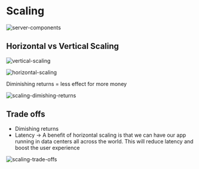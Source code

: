 # Scaling

![server-components](./images/server-components.png)

## Horizontal vs Vertical Scaling

![vertical-scaling](./images/vertical-scaling.png)

![horizontal-scaling](./images/horizontal-scaling.png)

Diminishing returns = less effect for more money

![scaling-dimishing-returns](./images/scaling-dimishing-returns.png)

## Trade offs

- Dimishing returns
- Latency → A benefit of horizontal scaling is that we can have our app running in data centers all across the world. This will reduce latency and boost the user experience

![scaling-trade-offs](./images/scaling-trade-offs.png)